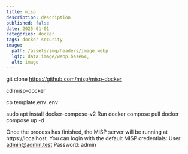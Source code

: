 ```yaml
---
title: misp
description: description
published: false
date: 2025-01-01
categories: docker
tags: docker security
image:
  path: /assets/img/headers/image.webp
  lqip: data:image/webp;base64,
  alt: image
---
```


git clone https://github.com/misp/misp-docker

cd misp-docker

cp template.env .env

sudo apt install docker-compose-v2
Run docker compose pull
docker compose up -d

Once the process has finished, the MISP server will be running at https://localhost. You can login with the default MISP credentials:
User: admin@admin.test‍
Password: admin
